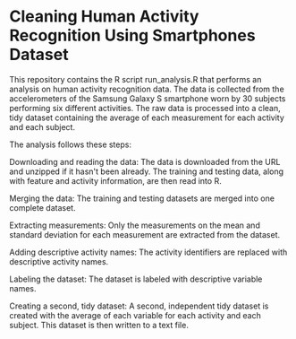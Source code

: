 # Cleaning Human Activity Recognition Using Smartphones Dataset

This repository contains the R script run_analysis.R that performs an analysis on human activity recognition data. The data is collected from the accelerometers of the Samsung Galaxy S smartphone worn by 30 subjects performing six different activities. The raw data is processed into a clean, tidy dataset containing the average of each measurement for each activity and each subject.

The analysis follows these steps:

Downloading and reading the data: The data is downloaded from the URL and unzipped if it hasn't been already. The training and testing data, along with feature and activity information, are then read into R.

Merging the data: The training and testing datasets are merged into one complete dataset.

Extracting measurements: Only the measurements on the mean and standard deviation for each measurement are extracted from the dataset.

Adding descriptive activity names: The activity identifiers are replaced with descriptive activity names.

Labeling the dataset: The dataset is labeled with descriptive variable names.

Creating a second, tidy dataset: A second, independent tidy dataset is created with the average of each variable for each activity and each subject. This dataset is then written to a text file.
